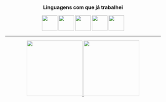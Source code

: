 <div align="center"> 
<h3>Linguagens com que já trabalhei</h3>
<img width="50" height="50" src="https://cdn.jsdelivr.net/gh/devicons/devicon/icons/php/php-original.svg"/>
<img width="50" height="50" src="https://cdn.jsdelivr.net/gh/devicons/devicon/icons/vuejs/vuejs-original.svg"/>
<img width="50" height="50" src="https://cdn.jsdelivr.net/gh/devicons/devicon/icons/mysql/mysql-original.svg"/>
<img width="50" height="50" src="https://cdn.jsdelivr.net/gh/devicons/devicon/icons/jquery/jquery-original.svg"/>
<img width="50" height="50" src="https://cdn.jsdelivr.net/gh/devicons/devicon/icons/javascript/javascript-original.svg" />
</div>

<hr>
<div align="center">
  <a href="https://github.com/fghinkel">
  <img height="180em" src="https://github-readme-stats.vercel.app/api?username=fghinkel&show_icons=true&theme=dark&include_all_commits=true&count_private=true%22"/>
  <img height="180em" src="https://github-readme-stats.vercel.app/api/top-langs/?username=fghinkel&layout=compact&langs_count=7&theme=dark"/>
</div>
<!--
**fghinkel/fghinkel** is a ✨ _special_ ✨ repository because its `README.md` (this file) appears on your GitHub profile.

Here are some ideas to get you started:

- 🔭 I’m currently working on ...
- 🌱 I’m currently learning ...
- 👯 I’m looking to collaborate on ...
- 🤔 I’m looking for help with ...
- 💬 Ask me about ...
- 📫 How to reach me: ...
- 😄 Pronouns: ...
- ⚡ Fun fact: ...
-->
